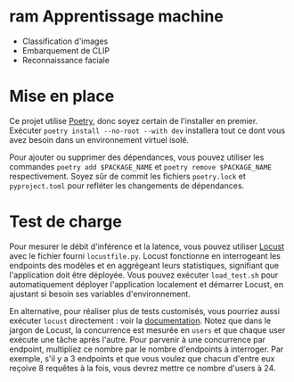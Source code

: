 # ram Apprentissage machine

- Classification d'images
- Embarquement de CLIP
- Reconnaissance faciale

# Mise en place

Ce projet utilise [Poetry](https://python-poetry.org/docs/#installation), donc soyez certain de l'installer en premier.
Exécuter `poetry install --no-root --with dev` installera tout ce dont vous avez besoin dans un environnement virtuel isolé.

Pour ajouter ou supprimer des dépendances, vous pouvez utiliser les commandes `poetry add $PACKAGE_NAME` et `poetry remove $PACKAGE_NAME` respectivement.
Soyez sûr de commit les fichiers `poetry.lock` et `pyproject.toml` pour refléter les changements de dépendances.


# Test de charge

Pour mesurer le débit d'inférence et la latence, vous pouvez utiliser [Locust](https://locust.io/) avec le fichier fourni `locustfile.py`.
Locust fonctionne en interrogeant les endpoints des modèles et en aggrégeant leurs statistiques, signifiant que l'application doit être déployée.
Vous pouvez exécuter `load_test.sh` pour automatiquement déployer l'application localement et démarrer Locust, en ajustant si besoin ses variables d'environnement.

En alternative, pour réaliser plus de tests customisés, vous pourriez aussi exécuter `locust` directement : voir la [documentation](https://docs.locust.io/en/stable/index.html). Notez que dans le jargon de Locust, la concurrence est mesurée en `users` et que chaque user exécute une tâche après l'autre. Pour parvenir à une concurrence par endpoint, multipliez ce nombre par le nombre d'endpoints à interroger. Par exemple, s'il y a 3 endpoints et que vous voulez que chacun d'entre eux reçoive 8 requêtes à la fois, vous devrez mettre ce nombre d'users à 24.
